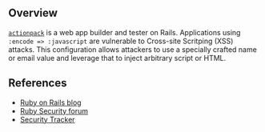 ## Overview
[`actionpack`](https://rubygems.org/gems/actionpack) is a web app builder and tester on Rails.
Applications using `:encode => :javascript` are vulnerable to Cross-site Scritping (XSS) attacks. This configuration allows attackers to use a specially crafted name or email value and leverage that to inject arbitrary script or HTML.

## References
- [Ruby on Rails blog](http://weblog.rubyonrails.org/2011/2/8/new-releases-2-3-11-and-3-0-4/)
- [Ruby Security forum](https://groups.google.com/forum/#!searchin/rubyonrails-security/CVE-2011-0446/rubyonrails-security/8CpI7egxX4E/SmtqtyOKWzYJ)
- [Security Tracker](http://www.securitytracker.com/id?1025064)
